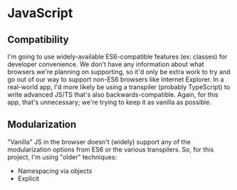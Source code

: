 JavaScript
==========

Compatibility
-------------

I'm going to use widely-available ES6-compatible features (ex: classes) for developer convenience. We don't have any information about what browsers we're planning on supporting, so it'd only be extra work to try and go out of our way to support non-ES6 browsers like Internet Explorer. In a real-world app, I'd more likely be using a transpiler (probably TypeScript) to write advanced JS/TS that's also backwards-compatible. Again, for this app, that's unnecessary; we're trying to keep it as vanilla as possible.

Modularization
--------------

"Vanilla" JS in the browser doesn't (widely) support any of the modularization options from ES6 or the various transpilers. So, for this project, I'm using "older" techniques:
* Namespacing via objects
* Explicit <script> includes.

Neither of these are what I'd do on real-world projects.

Code Commenting
---------------

Generally I don't write gratuitous comments in the code. Instead, my goal is to write code that's clear enough to be self-documenting. Whether I've achieved that or not is only put to the test when other people read it -- which is part of why code reviews are so important.

The major exceptions are when I'm doing something that's "out of the ordinary". This is particularly important when there's some sort of external factor going on (ex: technical, related to the project history, etc.)

In my opinion, comments should be explaining "why" something is done in a particular way. The "what" should rarely, if ever, be documented; if the code is so confusing that it requires documentation to be understood, it should probably be refactored instead. In this particular project, I'll actually be commenting *more* than I usually would, as it's an exercise in describing my though process when developing.

Small, Encapsulated Files
-------------------------

Generally, I want to keep source files to one class per file, and one file per class. The same goes for other major bits of functionality, like large standalone functions and certain static data structures. There are exceptions, but they have to be minor and infrequent. (Ex: sometimes I'll have a class or enumeration that really only makes sense in the context of a single class. In those cases, I might bend this rule.)

Reduce vs Map
-------------

When processing an array of data, I'll generally go straight to the `reduce` function, even when I could conceivably use `map`. The reason behind this is:
* `map` is a strictly 1:1 between the source and result arrays, whereas `reduce` gives me the option to add fewer (or even more) elements to the result array than exist in the source.
* `reduce` allows me to generate any kind of data structure based on a source array, whereas `map` only returns an array. (I'll often use reduce to create an object map/dictionary/hash for example).
* Even if neither of the above are necessary currently, they might well be true in the future. If I need to change the transformation logic from a mapper to a reducer, and it's not already written using `reduce`, I then have to do extra work.
* `reduce` is baked into my muscle memory more than `map`, because of the above three points.

Similarly, I often won't bother with `forEach` when I can use `reduce`, especially when I can reduce the necessity for side effects.

Note: if there's a good reason to use `map` instead of `reduce`, I'll switch in a heartbeat. The best example I can think of is parallelization... but we don't have that option in JavaScript.